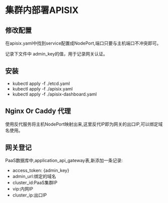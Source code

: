 # 集群内部署APISIX
## 修改配置
在apisix.yaml中找到service配置成NodePort,端口只要与主机端口不冲突即可。

记录下文件中 admin_key的值，用于记录网关认证。
## 安装 
* kubectl apply -f ./etcd.yaml
* kubectl apply -f ./apisix.yaml
* kubectl apply -f ./apisix-dashboard.yaml

## Nginx Or Caddy 代理
使用反代服务将主机NodePort映射出来,这里反代IP即为网关的出口IP,可以绑定域名使用。

## 网关登记
PaaS数据库中,application_api_gateway表,新添加一条记录:
* access_token: {admin_key}
* admin_url:绑定的域名
* cluster_id:PaaS集群IP
* vip:内网IP
* cluster_ip:出口IP
